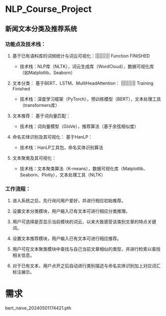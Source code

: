 # NLP_Course_Project

## 新闻文本分类及推荐系统

### 功能点及技术栈：

1. 基于已有语料库的词频统计与词云可视化：|||||||||| Function FINISHED
   - 技术栈：NLP库（NLTK），词云生成库（WordCloud），数据可视化库（如Matplotlib、Seaborn）

2. 文本分类： 基于BERT、LSTM、MultiHeadAttention： |||||||||| Training Finished
   - 技术栈：深度学习框架（PyTorch），预训练模型（BERT），文本处理工具（transformers库）

3. 文本推荐： 基于词向量匹配： 
   - 技术栈：词向量模型（GloVe），推荐算法（基于余弦相似度）

4. 命名实体识别及其可视化： 基于HanLP：
   - 技术栈：HanLP工具包，命名实体识别算法

5. 文本聚类及其可视化：
   - 技术栈：文本聚类算法（K-means），数据可视化库（Matplotlib、Seaborn、Plotly），文本处理工具（NLTK）

### 工作流程：

1. 进入系统之后，先行询问用户爱好，并进行相应初始推荐。

2. 设置文本分类模块，用户输入已有文本可进行相应分类推理。

3. 用户可选择是否显示当前模块的词云，以来大致感受该类别文章的特点关键词。

4. 设置文本推荐模块，用户输入已有文本可进行相应推荐。

5. 用户可在文本聚类模块中查找与自己当前文章相似的类型，并进行检索以查找相关信息。

6. 对于已有文本，用户点开之后自动进行类别描述与命名实体识别加上对应词汇标注展示。

# 需求
bert_naive_20240501174421.pth

